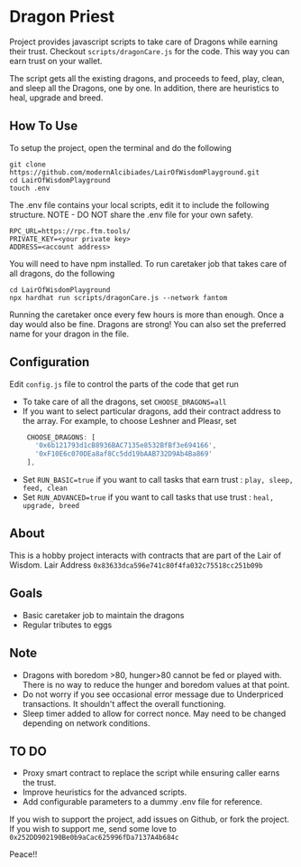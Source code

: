 # Dragon Priest
Project provides javascript scripts to take care of Dragons while earning their trust. Checkout `scripts/dragonCare.js` for
the code. This way you can earn trust on your wallet.

The script gets all the existing dragons, and proceeds to feed, play, clean, and sleep all the Dragons, one by one. In addition, there are heuristics to heal, upgrade and breed.
## How To Use
To setup the project, open the terminal and do the following
```
git clone https://github.com/modernAlcibiades/LairOfWisdomPlayground.git
cd LairOfWisdomPlayground
touch .env
```

The .env file contains your local scripts, edit it to include the following structure. 
NOTE - DO NOT share the .env file for your own safety.
```
RPC_URL=https://rpc.ftm.tools/
PRIVATE_KEY=<your private key>
ADDRESS=<account address>
```

You will need to have npm installed.
To run caretaker job that takes care of all dragons, do the following
```
cd LairOfWisdomPlayground
npx hardhat run scripts/dragonCare.js --network fantom
```

Running the caretaker once every few hours is more than enough. Once a day would also be fine. Dragons are strong!
You can also set the preferred name for your dragon in the file.

## Configuration
Edit `config.js` file to control the parts of the code that get run
- To take care of all the dragons, set `CHOOSE_DRAGONS=all`
- If you want to select particular dragons, add their contract address to the array. 
  For example, to choose Leshner and Pleasr, set
  ```js
   CHOOSE_DRAGONS: [
     '0x6b121793d1cB8936BAC7135e8532BfBf3e694166',
     '0xF10E6c070DEa8af8Cc5dd19bAAB732D9Ab4Ba869'
   ],
  ```
- Set `RUN_BASIC=true` if you want to call tasks that earn trust : `play, sleep, feed, clean`
- Set `RUN_ADVANCED=true` if you want to call tasks that use trust : `heal, upgrade, breed`


## About
This is a hobby project interacts with contracts that are part of the Lair of Wisdom.
Lair Address `0x83633dca596e741c80f4fa032c75518cc251b09b`

## Goals
- Basic caretaker job to maintain the dragons
- Regular tributes to eggs

## Note
- Dragons with boredom >80, hunger>80 cannot be fed or played with. There is no
  way to reduce the hunger and boredom values at that point.
- Do not worry if you see occasional error message due to Underpriced transactions. It shouldn't affect the overall functioning.
- Sleep timer added to allow for correct nonce. May need to be changed depending on network conditions.

## TO DO
- Proxy smart contract to replace the script while ensuring caller earns the trust.
- Improve heuristics for the advanced scripts.
- Add configurable parameters to a dummy .env file for reference.

If you wish to support the project, add issues on Github, or fork the project.
If you wish to support me, send some love to `0x252DD902190Be0b9aCac625996fDa7137A4b684c`

Peace!!